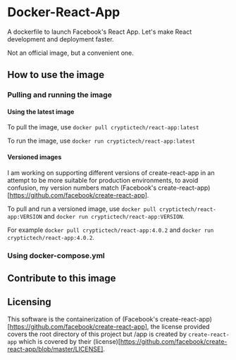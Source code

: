 # Docker-React-App
A dockerfile to launch Facebook's React App. Let's make React development and deployment faster.

Not an official image, but a convenient one.

## How to use the image

### Pulling and running the image

#### Using the latest image
To pull the image, use `docker pull cryptictech/react-app:latest`

To run the image, use `docker run cryptictech/react-app:latest`

#### Versioned images
I am working on supporting different versions of create-react-app in an attempt to be more suitable for production environments, to avoid confusion, my version numbers match (Facebook's create-react-app)[https://github.com/facebook/create-react-app].

To pull and run a versioned image, use `docker pull cryptictech/react-app:VERSION` and `docker run cryptictech/react-app:VERSION`. 

For example `docker pull cryptictech/react-app:4.0.2` and `docker run cryptictech/react-app:4.0.2`.

### Using docker-compose.yml

## Contribute to this image

## Licensing
This software is the containerization of (Facebook's create-react-app)[https://github.com/facebook/create-react-app], the license provided covers the root directory of this project but /app is created by `create-react-app` which is covered by their (license)[https://github.com/facebook/create-react-app/blob/master/LICENSE].